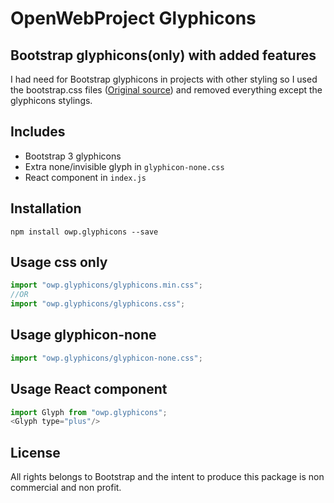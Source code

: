 # OpenWebProject Glyphicons

## Bootstrap glyphicons(only) with added features

I had need for Bootstrap glyphicons in projects with other styling so I used the bootstrap.css files ([Original source](https://getbootstrap.com/docs/3.4/)) and removed everything except the glyphicons stylings.

## Includes
* Bootstrap 3 glyphicons
* Extra none/invisible glyph in `glyphicon-none.css`
* React component in `index.js`

## Installation
`npm install owp.glyphicons --save`

## Usage css only
```javascript
import "owp.glyphicons/glyphicons.min.css";
//OR
import "owp.glyphicons/glyphicons.css";
```

## Usage glyphicon-none
```javascript
import "owp.glyphicons/glyphicon-none.css";
```

## Usage React component
```javascript
import Glyph from "owp.glyphicons";
<Glyph type="plus"/>
```

## License
All rights belongs to Bootstrap and the intent to produce this package is non commercial and non profit.